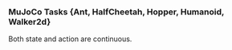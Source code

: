 
### MuJoCo Tasks {Ant, HalfCheetah, Hopper, Humanoid, Walker2d}
Both state and action are continuous.

